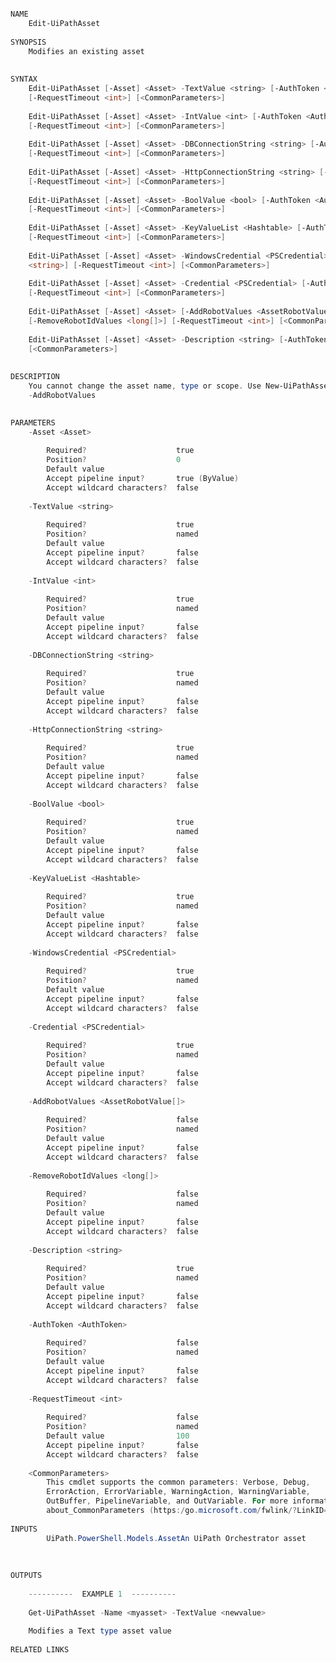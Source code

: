 ﻿```PowerShell

NAME
    Edit-UiPathAsset
    
SYNOPSIS
    Modifies an existing asset
    
    
SYNTAX
    Edit-UiPathAsset [-Asset] <Asset> -TextValue <string> [-AuthToken <AuthToken>] [-Description <string>] 
    [-RequestTimeout <int>] [<CommonParameters>]
    
    Edit-UiPathAsset [-Asset] <Asset> -IntValue <int> [-AuthToken <AuthToken>] [-Description <string>] 
    [-RequestTimeout <int>] [<CommonParameters>]
    
    Edit-UiPathAsset [-Asset] <Asset> -DBConnectionString <string> [-AuthToken <AuthToken>] [-Description <string>] 
    [-RequestTimeout <int>] [<CommonParameters>]
    
    Edit-UiPathAsset [-Asset] <Asset> -HttpConnectionString <string> [-AuthToken <AuthToken>] [-Description <string>] 
    [-RequestTimeout <int>] [<CommonParameters>]
    
    Edit-UiPathAsset [-Asset] <Asset> -BoolValue <bool> [-AuthToken <AuthToken>] [-Description <string>] 
    [-RequestTimeout <int>] [<CommonParameters>]
    
    Edit-UiPathAsset [-Asset] <Asset> -KeyValueList <Hashtable> [-AuthToken <AuthToken>] [-Description <string>] 
    [-RequestTimeout <int>] [<CommonParameters>]
    
    Edit-UiPathAsset [-Asset] <Asset> -WindowsCredential <PSCredential> [-AuthToken <AuthToken>] [-Description 
    <string>] [-RequestTimeout <int>] [<CommonParameters>]
    
    Edit-UiPathAsset [-Asset] <Asset> -Credential <PSCredential> [-AuthToken <AuthToken>] [-Description <string>] 
    [-RequestTimeout <int>] [<CommonParameters>]
    
    Edit-UiPathAsset [-Asset] <Asset> [-AddRobotValues <AssetRobotValue[]>] [-AuthToken <AuthToken>] 
    [-RemoveRobotIdValues <long[]>] [-RequestTimeout <int>] [<CommonParameters>]
    
    Edit-UiPathAsset [-Asset] <Asset> -Description <string> [-AuthToken <AuthToken>] [-RequestTimeout <int>] 
    [<CommonParameters>]
    
    
DESCRIPTION
    You cannot change the asset name, type or scope. Use New-UiPathAssetRobotValue to build robot values for 
    -AddRobotValues
    

PARAMETERS
    -Asset <Asset>
        
        Required?                    true
        Position?                    0
        Default value                
        Accept pipeline input?       true (ByValue)
        Accept wildcard characters?  false
        
    -TextValue <string>
        
        Required?                    true
        Position?                    named
        Default value                
        Accept pipeline input?       false
        Accept wildcard characters?  false
        
    -IntValue <int>
        
        Required?                    true
        Position?                    named
        Default value                
        Accept pipeline input?       false
        Accept wildcard characters?  false
        
    -DBConnectionString <string>
        
        Required?                    true
        Position?                    named
        Default value                
        Accept pipeline input?       false
        Accept wildcard characters?  false
        
    -HttpConnectionString <string>
        
        Required?                    true
        Position?                    named
        Default value                
        Accept pipeline input?       false
        Accept wildcard characters?  false
        
    -BoolValue <bool>
        
        Required?                    true
        Position?                    named
        Default value                
        Accept pipeline input?       false
        Accept wildcard characters?  false
        
    -KeyValueList <Hashtable>
        
        Required?                    true
        Position?                    named
        Default value                
        Accept pipeline input?       false
        Accept wildcard characters?  false
        
    -WindowsCredential <PSCredential>
        
        Required?                    true
        Position?                    named
        Default value                
        Accept pipeline input?       false
        Accept wildcard characters?  false
        
    -Credential <PSCredential>
        
        Required?                    true
        Position?                    named
        Default value                
        Accept pipeline input?       false
        Accept wildcard characters?  false
        
    -AddRobotValues <AssetRobotValue[]>
        
        Required?                    false
        Position?                    named
        Default value                
        Accept pipeline input?       false
        Accept wildcard characters?  false
        
    -RemoveRobotIdValues <long[]>
        
        Required?                    false
        Position?                    named
        Default value                
        Accept pipeline input?       false
        Accept wildcard characters?  false
        
    -Description <string>
        
        Required?                    true
        Position?                    named
        Default value                
        Accept pipeline input?       false
        Accept wildcard characters?  false
        
    -AuthToken <AuthToken>
        
        Required?                    false
        Position?                    named
        Default value                
        Accept pipeline input?       false
        Accept wildcard characters?  false
        
    -RequestTimeout <int>
        
        Required?                    false
        Position?                    named
        Default value                100
        Accept pipeline input?       false
        Accept wildcard characters?  false
        
    <CommonParameters>
        This cmdlet supports the common parameters: Verbose, Debug,
        ErrorAction, ErrorVariable, WarningAction, WarningVariable,
        OutBuffer, PipelineVariable, and OutVariable. For more information, see 
        about_CommonParameters (https:/go.microsoft.com/fwlink/?LinkID=113216). 
    
INPUTS
        UiPath.PowerShell.Models.AssetAn UiPath Orchestrator asset
    
    
    
OUTPUTS
    
    ----------  EXAMPLE 1  ----------
    
    Get-UiPathAsset -Name <myasset> -TextValue <newvalue>
    
    Modifies a Text type asset value
    
RELATED LINKS



```
